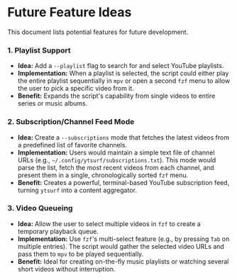 # Future Feature Ideas

This document lists potential features for future development.

### 1. Playlist Support
- **Idea:** Add a `--playlist` flag to search for and select YouTube playlists.
- **Implementation:** When a playlist is selected, the script could either play the entire playlist sequentially in `mpv` or open a second `fzf` menu to allow the user to pick a specific video from it.
- **Benefit:** Expands the script's capability from single videos to entire series or music albums.

### 2. Subscription/Channel Feed Mode
- **Idea:** Create a `--subscriptions` mode that fetches the latest videos from a predefined list of favorite channels.
- **Implementation:** Users would maintain a simple text file of channel URLs (e.g., `~/.config/ytsurf/subscriptions.txt`). This mode would parse the list, fetch the most recent videos from each channel, and present them in a single, chronologically sorted `fzf` menu.
- **Benefit:** Creates a powerful, terminal-based YouTube subscription feed, turning `ytsurf` into a content aggregator.

### 3. Video Queueing
- **Idea:** Allow the user to select multiple videos in `fzf` to create a temporary playback queue.
- **Implementation:** Use `fzf`'s multi-select feature (e.g., by pressing `Tab` on multiple entries). The script would gather the selected video URLs and pass them to `mpv` to be played sequentially.
- **Benefit:** Ideal for creating on-the-fly music playlists or watching several short videos without interruption.
